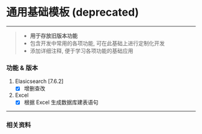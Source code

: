 # 通用基础模板 (deprecated)

---
> * **用于存放旧版本功能**
> * 包含开发中常用的各项功能, 可在此基础上进行定制化开发
> * 添加详细注释, 便于学习各项功能的基础应用

### 功能 & 版本

1. Elasicsearch [7.6.2]
    -[x] 增删查改
2. Excel
    -[x] 根据 Excel 生成数据库建表语句

---

### 相关资料
